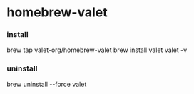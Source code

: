 # homebrew-valet

### install
brew tap valet-org/homebrew-valet
brew install valet
valet -v

### uninstall
brew uninstall --force valet
